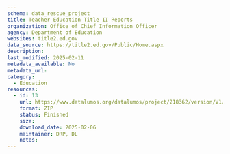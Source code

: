 ```yaml
---
schema: data_rescue_project 
title: Teacher Education Title II Reports
organization: Office of Chief Information Officer
agency: Department of Education
websites: title2.ed.gov
data_source: https://title2.ed.gov/Public/Home.aspx
description: 
last_modified: 2025-02-11
metadata_available: No
metadata_url: 
category:
  - Education
resources:
  - id: 13
    url: https://www.datalumos.org/datalumos/project/218362/version/V1/view
    format: ZIP
    status: Finished
    size: 
    download_date: 2025-02-06
    maintainer: DRP, DL
    notes: 
---
```


